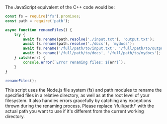 The JavaScript equivalent of the C++ code would be:

```JavaScript
const fs = require('fs').promises;
const path = require('path');

async function renameFiles() {
    try {
        await fs.rename(path.resolve('./input.txt'), 'output.txt');
        await fs.rename(path.resolve('./docs'), 'mydocs');
        await fs.rename('/full/path/to/input.txt', '/full/path/to/output.txt');
        await fs.rename('/full/path/to/docs', '/full/path/to/mydocs');
    } catch(err) {
        console.error(`Error renaming files: ${err}`);
    }
}

renameFiles();
```
This script uses the Node.js file system (fs) and path modules to rename the specified files in a relative directory, as well as at the root level of your filesystem. It also handles errors gracefully by catching any exceptions thrown during the renaming process. Please replace '/full/path/' with the actual path you want to use if it's different from the current working directory.
